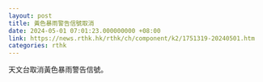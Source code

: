 ```yaml
---
layout: post
title: 黃色暴雨警告信號取消
date: 2024-05-01 07:01:23.000000000 +08:00
link: https://news.rthk.hk/rthk/ch/component/k2/1751319-20240501.htm
categories: rthk
---
```


天文台取消黃色暴雨警告信號。
